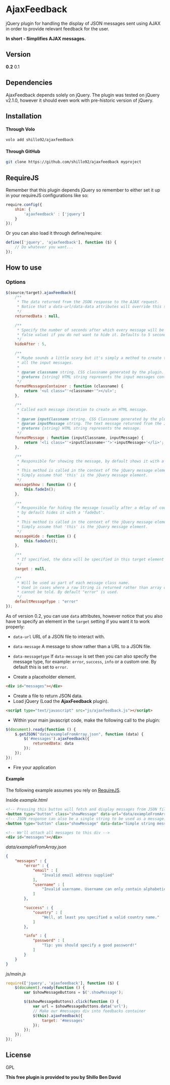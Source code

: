 AjaxFeedback
=========

jQuery plugin for handling the display of JSON messages sent using AJAX in order to provide relevant feedback for the user.

**In short - Simplifies AJAX messages.**

Version
----

**0.2**
0.1

Dependencies
-----------

AjaxFeedback depends solely on jQuery. The plugin was tested on jQuery v2.1.0, however it should even work with pre-historic version of jQuery.

Installation
--------------
#### Through Volo
```sh
volo add shillo92/ajaxfeedback 
```

#### Through GitHub

```sh
git clone https://github.com/shillo92/ajaxfeedback myproject
```

RequireJS
------
Remember that this plugin depends jQuery so remember to either set it up in your requireJS configurations like so:
```javascript
require.config({
    shim: {
        'ajaxfeedback' : ['jquery']
    }
});
```
Or you can also load it through define/require:
```javascript
define(['jquery', 'ajaxfeedback'], function ($) {
    // Do whatever you want...
});
```

How to use
----
### Options
```javascript
$(source/target).ajaxFeedback({
    /**
     * The data returned from the JSON response to the AJAX request.
     * Notice that a data-url/data-data attributes will override this setting.
     */
    returnedData : null,

    /**
     * Specify the number of seconds after which every message will be hidden. You can specify 0 (or any other
     * false value) if you do not want to hide it. Defaults to 5 seconds.
     */
    hideAfter : 5,

    /**
     * Maybe sounds a little scary but it's simply a method to create the HTML for the element that will contain
     * all the input messages.
     *
     * @param classname string. CSS classname generated by the plugin.
     * @returns {string} HTML string represents the input messages container.
     */
    formatMessagesContainer : function (classname) {
        return '<ul class="'+classname+'"></ul>';
    },

    /**
     * Called each message iteration to create an HTML message.
     *
     * @param inputClassname string. CSS Classname generated by the plugin.
     * @param inputMessage string. The text message returned from the JSON response.
     * @returns {string} HTML string represents the message.
     */
    formatMessage : function (inputClassname, inputMessage) {
        return '<li class="'+inputClassname+'">'+inputMessage+'</li>';
    },

    /**
     * Responsible for showing the message, by default shows it with a 'fadeIn' animation.
     *
     * This method is called in the context of the jQuery message element, therefore no parameters are passed.
     * Simply assume that 'this' is the jQuery message element.
     */
    messageShow : function () {
        this.fadeIn();
    },

    /**
     * Responsible for hiding the message (usually after a delay of couple seconds),
     * by default hides it with a 'fadeOut'.
     *
     * This method is called in the context of the jQuery message element, therefore no parameters are passed.
     * Simply assume that 'this' is the jQuery message element.
     */
    messageHide : function () {
        this.fadeOut();
    },

    /**
     * If specified, the data will be specified in this target element rather in this element.
     */
    target : null,

    /**
     * Will be used as part of each message class name.
     * Used in cases where a raw String is returned rather than array of messages, where the type of the message
     * cannot be told. By default "error" is used.
     */
    defaultMessageType : "error"
});
```

As of version 0.2, you can use `data` attributes, however notice that you also have to specify an element in the
`target` setting if you want it to work properly:
* `data-url` URL of a JSON file to interact with.
* `data-message` A message to show rather than a URL to a JSON file.
* `data-messagetype` If `data-message` is set then you can also specify the message type, for example: `error`, `success`, `info` or a custom one. By default this is set to `error`.

* Create a placeholder element.
```html
<div id="messages"></div>
```
* Create a file to return JSON data.
* Load jQuery (Load the **AjaxFeedback** plugin).
```html
<script type="text/javascript" src="js/ajaxfeedback.js"></script>
```
* Within your main javascript code, make the following call to the plugin:
```javascript
$(document).ready(function () {
    $.getJSON("data/exampleFromArray.json", function (data) {
        $('#messages').ajaxFeedback({
            returnedData: data
        });
    });
});
```
* Fire your application

#### Example

The following example assumes you rely on [RequireJS](http://requirejs.org).

Inside *example.html*
```html
<!-- Pressing this button will fetch and display messages from JSON file -->
<button type="button" class="showMessage" data-url="data/exampleFromArray.json" id="showMessagesFromArray">Show Messages From JSON Array</button>
<!-- JSON response can also be a single string to be used as a message. 'error' message by default -->
<button type="button" class="showMessage" data-data="Simple string message" data-messagetype="success" id="showMessagesFromString">Show Message From JSON String</button>

<!-- We'll attach all messages to this div -->
<div id="messages"></div>
```

*data/exampleFromArray.json*
```json
{
    "messages" : {
        "error" : {
            "email" : [
                "Invalid email address supplied"
            ],
            "username" : [
                "Invalid username. Username can only contain alphabetic characters."
            ]
        },

        "success" : {
            "country" : [
                "Well, at least you specified a valid country name."
            ]
        },

        "info" : {
            "password" : [
                "Tip: you should specify a good password!"
            ]
        }
    }
}
```

*js/main.js*
```javascript
require(['jquery', 'ajaxfeedback'], function ($) {
    $(document).ready(function () {
        var $showMessageButtons = $('.showMessage');

        $($showMessageButtons).click(function () {
            var url = $showMessageButtons.data('url');
            // Make our #messages div into feedbacks container
            $(this).ajaxFeedback({
                target: '#messages'
            });
        });
    });
});
```

License
----

GPL


**This free plugin is provided to you by Shillo Ben David**

    